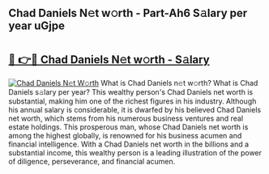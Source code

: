 ## Chad Daniels N𝚎t w𝚘rth - Part-Ah6 S𝚊lary per year uGjpe

# <h2><a href="http://gc1j4b2.nevu.top/?p=Chad+Daniels">🔗 👉🔴 Chad Daniels N𝚎t w𝚘rth - S𝚊lary</a></h2>

[![Chad Daniels N𝚎t W𝚘rth](https://i.imgur.com/Oavwk0R.jpeg)](http://gc1j4b2.nevu.top/?p=Chad+Daniels)
What is Chad Daniels n𝚎t w𝚘rth? What is Chad Daniels s𝚊lary per year?
This wealthy person's Chad Daniels net worth is substantial, making him one of the richest figures in his industry. Although his annual salary is considerable, it is dwarfed by his believed Chad Daniels net worth, which stems from his numerous business ventures and real estate holdings. This prosperous man, whose Chad Daniels net worth is among the highest globally, is renowned for his business acumen and financial intelligence. With a Chad Daniels net worth in the billions and a substantial income, this wealthy person is a leading illustration of the power of diligence, perseverance, and financial acumen.
